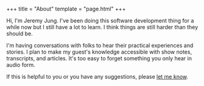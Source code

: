 +++
title = "About"
template = "page.html"
+++

Hi, I'm Jeremy Jung. I've been doing this software development thing for a while now but I still have a lot to learn.  I think things are still harder than they should be.

I'm having conversations with folks to hear their practical experiences and stories.  I plan to make my guest's knowledge accessible with show notes, transcripts, and articles. It's too easy to forget something you only hear in audio form.

If this is helpful to you or you have any suggestions, please [let me know](mailto:contact@softwaresessions.com).
